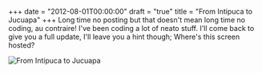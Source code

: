 +++
date = "2012-08-01T00:00:00"
draft = "true"
title = "From Intipuca to Jucuapa"
+++
Long time no posting but that doesn't mean long time no coding, au contraire! I've been coding a lot of neato stuff. I'll come back to give you a full update, I'll leave you a hint though; Where's this screen hosted?

![From Intipuca to Jucuapa](/images/download/50188b3d2d95d47dae8311ec)